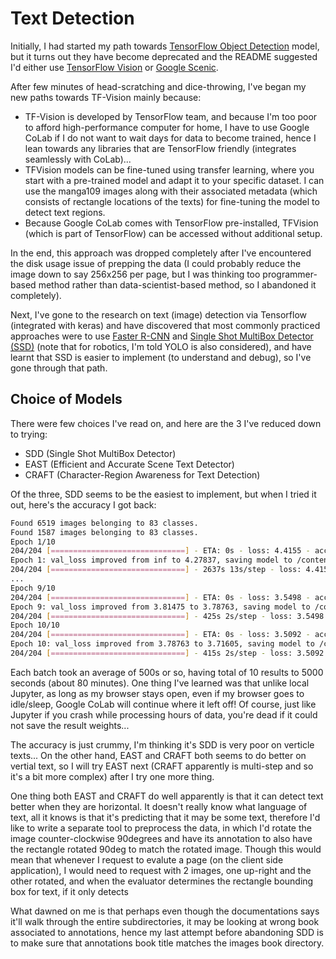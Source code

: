 # Text Detection

Initially, I had started my path towards [TensorFlow Object Detection](https://github.com/tensorflow/models/tree/master/research/object_detection) model, but it turns out they have become deprecated and the README suggested I'd either use [TensorFlow Vision](https://github.com/tensorflow/models/tree/master/official/vision) or [Google Scenic](https://github.com/google-research/scenic).

After few minutes of head-scratching and dice-throwing, I've began my new paths towards TF-Vision mainly because:

- TF-Vision is developed by TensorFlow team, and because I'm too poor to afford high-performance computer for home, I have to use Google CoLab if I do not want to wait days for data to become trained, hence I lean towards any libraries that are TensorFlow friendly (integrates seamlessly with CoLab)...
- TFVision models can be fine-tuned using transfer learning, where you start with a pre-trained model and adapt it to your specific dataset. I can use the manga109 images along with their associated metadata (which consists of rectangle locations of the texts) for fine-tuning the model to detect text regions.
- Because Google CoLab comes with TensorFlow pre-installed, TFVision (which is part of TensorFlow) can be accessed without additional setup.

In the end, this approach was dropped completely after I've encountered the disk usage issue of prepping the data (I could probably reduce the image down to say 256x256 per page, but I was thinking too programmer-based method rather than data-scientist-based method, so I abandoned it completely).

Next, I've gone to the research on text (image) detection via Tensorflow (integrated with keras) and have discovered that most commonly practiced approaches were to use [Faster R-CNN](https://en.wikipedia.org/wiki/Object_detection) and [Single Shot MultiBox Detector (SSD)](https://en.wikipedia.org/wiki/Object_detection) (note that for robotics, I'm told YOLO is also considered), and have learnt that SSD is easier to implement (to understand and debug), so I've gone through that path.

## Choice of Models

There were few choices I've read on, and here are the 3 I've reduced down to trying:

- SDD (Single Shot MultiBox Detector)
- EAST (Efficient and Accurate Scene Text Detector)
- CRAFT (Character-Region Awareness for Text Detection)

Of the three, SDD seems to be the easiest to implement, but when I tried it out, here's the accuracy I got back:

  ```bash
  Found 6519 images belonging to 83 classes.
  Found 1587 images belonging to 83 classes.
  Epoch 1/10
  204/204 [==============================] - ETA: 0s - loss: 4.4155 - accuracy: 0.0291 
  Epoch 1: val_loss improved from inf to 4.27837, saving model to /content/drive/MyDrive/projects/ML-manga-ocr-rust/data/tf_model/
  204/204 [==============================] - 2637s 13s/step - loss: 4.4155 - accuracy: 0.0291 - val_loss: 4.2784 - val_accuracy: 0.0202
  ...
  Epoch 9/10
  204/204 [==============================] - ETA: 0s - loss: 3.5498 - accuracy: 0.1571
  Epoch 9: val_loss improved from 3.81475 to 3.78763, saving model to /content/drive/MyDrive/projects/ML-manga-ocr-rust/data/tf_model/
  204/204 [==============================] - 425s 2s/step - loss: 3.5498 - accuracy: 0.1571 - val_loss: 3.7876 - val_accuracy: 0.1342
  Epoch 10/10
  204/204 [==============================] - ETA: 0s - loss: 3.5092 - accuracy: 0.1671
  Epoch 10: val_loss improved from 3.78763 to 3.71605, saving model to /content/drive/MyDrive/projects/ML-manga-ocr-rust/data/tf_model/
  204/204 [==============================] - 415s 2s/step - loss: 3.5092 - accuracy: 0.1671 - val_loss: 3.7160 - val_accuracy: 0.1285
  ```

Each batch took an average of 500s or so, having total of 10 results to 5000 seconds (about 80 minutes).  One thing I've learned was that unlike local Jupyter, as long as my browser stays open, even if my browser goes to idle/sleep, Google CoLab will continue where it left off!  Of course, just like Jupyter if you crash while processing hours of data, you're dead if it could not save the result weights...

The accuracy is just crummy, I'm thinking it's SDD is very poor on verticle texts...  On the other hand, EAST and CRAFT both seems to do better on vertial text, so I will try EAST next (CRAFT apparently is multi-step and so it's a bit more complex) after I try one more thing.

One thing both EAST and CRAFT do well apparently is that it can detect text better when they are horizontal.  It doesn't really know what language of text, all it knows is that it's predicting that it may be some text, therefore I'd like to write a separate tool to preprocess the data, in which I'd rotate the image counter-clockwise 90degrees and have its annotation to also have the rectangle rotated 90deg to match the rotated image.  Though this would mean that whenever I request to evalute a page (on the client side application), I would need to request with 2 images, one up-right and the other rotated, and when the evaluator determines the rectangle bounding box for text, if it only detects 

What dawned on me is that perhaps even though the documentations says it'll walk through the entire subdirectories, it may be looking at wrong book associated to annotations, hence my last attempt before abandoning SDD is to make sure that annotations book title matches the images book directory.
